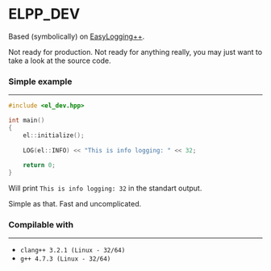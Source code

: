 ELPP_DEV
================================

Based (symbolically) on [EasyLogging++](https://github.com/easylogging/easyloggingpp).

Not ready for production. Not ready for anything really, you may just want to take a look at the source code.

### Simple example
-------------------------


```C++
#include <el_dev.hpp>

int main()
{
	el::initialize();
	
	LOG(el::INFO) << "This is info logging: " << 32;
	
	return 0;
}
```

Will print `This is info logging: 32` in the standart output.

Simple as that. Fast and uncomplicated.

### Compilable with
-------------------------

* `clang++ 3.2.1 (Linux - 32/64)`
* `g++ 4.7.3 (Linux - 32/64)`
